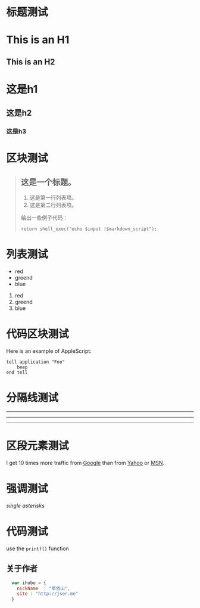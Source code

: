 
标题测试
====

This is an H1
=============

This is an H2
-------------

# 这是h1
## 这是h2
### 这是h3

区块测试
=======
> ## 这是一个标题。
> 
> 1.   这是第一行列表项。
> 2.   这是第二行列表项。
> 
> 给出一些例子代码：
> 
>     return shell_exec("echo $input |$markdown_script");

列表测试
=======
* red
* greend 
* blue

1. red
2. greend 
3. blue

代码区块测试
==========
Here is an example of AppleScript:

    tell application "Foo"
        beep
    end tell
分隔线测试
=========

***
* * * 
- - -
区段元素测试
==========

I get 10 times more traffic from [Google](http://google.com/ "Google")
than from [Yahoo](http://search.yahoo.com/ "Yahoo Search") or
[MSN](http://search.msn.com/ "MSN Search").

强调测试
=======
*single asterisks*

代码测试
========
use the `printf()` function

## 关于作者

```javascript
  var ihubo = {
    nickName  : "草依山",
    site : "http://jser.me"
  }
```